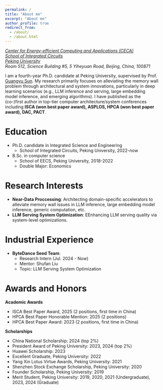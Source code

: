 ```yaml
---
permalink: /
title: "About me"
excerpt: "About me"
author_profile: true
redirect_from: 
  - /about/
  - /about.html
---
```


[*Center for Energy-efficient Computing and Applications (CECA)*](https://ceca.pku.edu.cn/en/home/index.htm)  
[*School of Integrated Circuits*](https://ic.pku.edu.cn/)  
[*Peking University*](https://english.pku.edu.cn/)  
*Room 512, Science Building #5, 5 Yiheyuan Road, Beijing, China, 100871*  

I am a fourth-year Ph.D. candidate at Peking University, supervised by Prof. [Guangyu Sun](http://ceca.pku.edu.cn/en/people_/faculty_/guangyu_sun/).
My research primarily focuses on alleviating the memory wall problem through architectural and system innovations, particularly in deep learning scenarios (e.g., LLM inference and serving, large embedding model inference, and emerging algorithms).
I have published as the (co-)first author in top-tier computer architecture/system conferences including **ISCA (won best paper award), ASPLOS, HPCA (won best paper award), DAC, PACT**.




# Education

+ Ph.D. candidate in Integrated Science and Engineering
  + School of Integrated Circuits, Peking University, 2022-now
+ B.Sc. in computer science
  + School of EECS, Peking University, 2018-2022 
  + Double Major: Economics




# Research Interests

+ **Near-Data Proccessing**: Architecting domain-specific accelerators to alleviate memory wall issues in LLM inference, large embedding model inference, generic computation, etc.
+ **LLM Serving System Optimization**: EEnhancing LLM serving quality via system-level optimizations.




# Industrial Experience

+ **ByteDance Seed Team**:
  + Research Intern (Jul. 2024 - Now)
  + Mentor: Shufan Liu
  + Topic: LLM Serving System Optimization
  



# Awards and Honors

**Academic Awards**

+ ISCA Best Paper Award, 2025 (2 positions, first time in China)
+ HPCA Best Paper Honorable Mention: 2025 (2 positions)
+ HPCA Best Paper Award: 2023 (2 positions, first time in China)

**Scholarships**

+ China National Scholarship: 2024 (top 2%)
+ President Award of Peking University: 2023, 2024 (top 2%)
+ Huawei Scholarship: 2023 
+ Excellent Graduate, Peking University: 2022
+ Yang Xin Lotus Virtue Awards, Peking University: 2021
+ Shenzhen Stock Exchange Scholarship, Peking University: 2020
+ Founder Scholarship, Peking University: 2019
+ Merit Student, Peking University: 2019, 2020, 2021 (Undergraduate), 2023, 2024 (Graduate)


